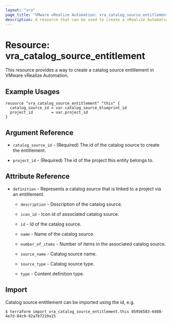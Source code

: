 ```yaml
---
layout: "vra"
page_title: "VMware vRealize Automation: vra_catalog_source_entitlement"
description: A resource that can be used to create a vRealize Automation catalog source entitlement.
---
```


# Resource: vra\_catalog\_source\_entitlement

This resource provides a way to create a catalog source entitlement in VMware vRealize Automation.

## Example Usages

```hcl
resource "vra_catalog_source_entitlement" "this" {
  catalog_source_id = var.catalog_source_blueprint_id
  project_id        = var.project_id
}
```

## Argument Reference

* `catalog_source_id` - (Required) The id of the catalog source to create the entitlement.

* `project_id` - (Required) The id of the project this entity belongs to. 

## Attribute Reference 

* `definition` - Represents a catalog source that is linked to a project via an entitlement.

    * `description` - Description of the catalog source.

    * `icon_id` - Icon id of associated catalog source.

    * `id` - Id of the catalog source.

    * `name` - Name of the catalog source.

    * `number_of_items` - Number of items in the associated catalog source.

    * `source_name` - Catalog source name.

    * `source_type` - Catalog source type.

    * `type` - Content definition type.

## Import

Catalog source entitlement can be imported using the id, e.g.

`$ terraform import vra_catalog_source_entitlement.this 05956583-6488-4e7d-84c9-92a7b7219a15`
